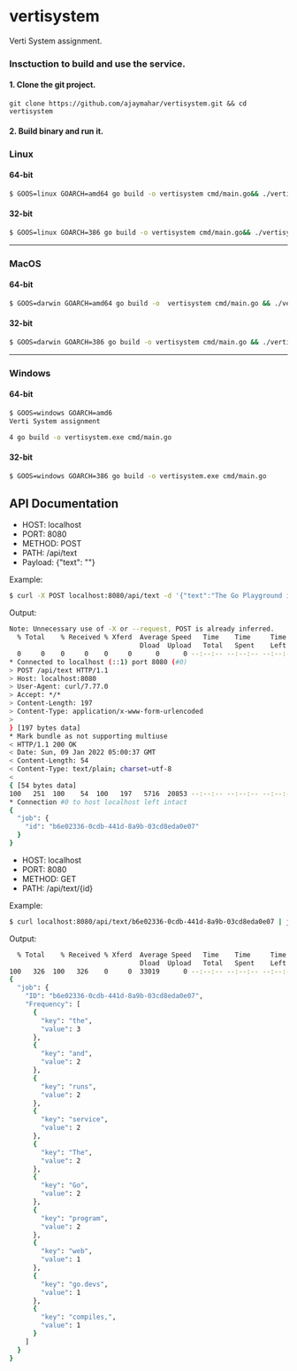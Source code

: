 # vertisystem
Verti System assignment.

### Insctuction to build and use the service.
#### 1. Clone the git project.
`git clone https://github.com/ajaymahar/vertisystem.git && cd vertisystem`

#### 2. Build binary and run it.
###  **Linux**

#### 64-bit
```bash
$ GOOS=linux GOARCH=amd64 go build -o vertisystem cmd/main.go&& ./vertisystem
```
#### 32-bit
```bash
$ GOOS=linux GOARCH=386 go build -o vertisystem cmd/main.go&& ./vertisystem 
```


------------



### **MacOS**
#### 64-bit
```bash
$ GOOS=darwin GOARCH=amd64 go build -o  vertisystem cmd/main.go && ./vertisystem
```

#### 32-bit
```bash
$ GOOS=darwin GOARCH=386 go build -o vertisystem cmd/main.go && ./vertisystem
```

------------


### **Windows**
#### 64-bit
```bash
$ GOOS=windows GOARCH=amd6
Verti System assignment 

4 go build -o vertisystem.exe cmd/main.go
```

#### 32-bit
```bash
$ GOOS=windows GOARCH=386 go build -o vertisystem.exe cmd/main.go
```

## API Documentation
- HOST: localhost
- PORT: 8080
- METHOD: POST
- PATH: /api/text
- Payload: {"text": "<strings>"}

Example: 
```bash
$ curl -X POST localhost:8080/api/text -d '{"text":"The Go Playground is a web service that runs on go.devs servers. The service receives a Go program, vets, compiles, links, and runs the program inside a sandbox, then returns the output."}' -v | jq
```
Output:
```bash
Note: Unnecessary use of -X or --request, POST is already inferred.
  % Total    % Received % Xferd  Average Speed   Time    Time     Time  Current
                                 Dload  Upload   Total   Spent    Left  Speed
  0     0    0     0    0     0      0      0 --:--:-- --:--:-- --:--:--     0*   Trying ::1:8080...
* Connected to localhost (::1) port 8080 (#0)
> POST /api/text HTTP/1.1
> Host: localhost:8080
> User-Agent: curl/7.77.0
> Accept: */*
> Content-Length: 197
> Content-Type: application/x-www-form-urlencoded
>
} [197 bytes data]
* Mark bundle as not supporting multiuse
< HTTP/1.1 200 OK
< Date: Sun, 09 Jan 2022 05:00:37 GMT
< Content-Length: 54
< Content-Type: text/plain; charset=utf-8
<
{ [54 bytes data]
100   251  100    54  100   197   5716  20853 --:--:-- --:--:-- --:--:--  122k
* Connection #0 to host localhost left intact
{
  "job": {
    "id": "b6e02336-0cdb-441d-8a9b-03cd8eda0e07"
  }
}
```

- HOST: localhost
- PORT: 8080
- METHOD: GET
- PATH: /api/text/{id}

Example:
```bash
$ curl localhost:8080/api/text/b6e02336-0cdb-441d-8a9b-03cd8eda0e07 | jq
```

Output:
```bash
  % Total    % Received % Xferd  Average Speed   Time    Time     Time  Current
                                 Dload  Upload   Total   Spent    Left  Speed
100   326  100   326    0     0  33019      0 --:--:-- --:--:-- --:--:--  318k
{
  "job": {
    "ID": "b6e02336-0cdb-441d-8a9b-03cd8eda0e07",
    "Frequency": [
      {
        "key": "the",
        "value": 3
      },
      {
        "key": "and",
        "value": 2
      },
      {
        "key": "runs",
        "value": 2
      },
      {
        "key": "service",
        "value": 2
      },
      {
        "key": "The",
        "value": 2
      },
      {
        "key": "Go",
        "value": 2
      },
      {
        "key": "program",
        "value": 2
      },
      {
        "key": "web",
        "value": 1
      },
      {
        "key": "go.devs",
        "value": 1
      },
      {
        "key": "compiles,",
        "value": 1
      }
    ]
  }
}

